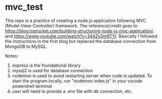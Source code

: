 # mvc_test

This repo is a practice of creating a node.js application following MVC (Model-View-Controller) framework.
The reference/credit goes to https://blog.logrocket.com/building-structuring-node-js-mvc-application/ and https://www.youtube.com/watch?v=344Zv2m9TYI. 
Basically I followed the instructions in the first blog but replaced the database connection from MongoDB to MySQL. 


Notes:
1. express is the foundational library
2. mysql2 is used for database connection
3. nodemon is used to avoid restarting server when code is updated. To start the program locally, run "nodemon index.js" in your vscode powershell terminal
4. user will need to provide a .env file with db connection, etc.
